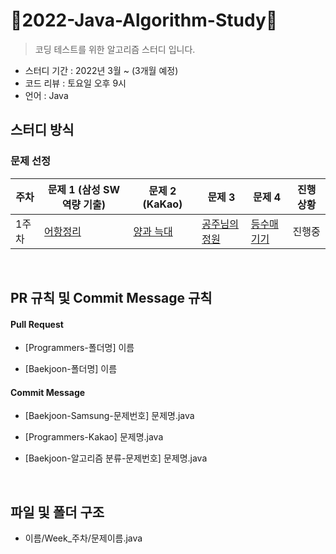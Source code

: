 # 📖2022-Java-Algorithm-Study📖
> 코딩 테스트를 위한 알고리즘 스터디 입니다.

- 스터디 기간 : 2022년 3월 ~ (3개월 예정)
- 코드 리뷰 : 토요일 오후 9시
- 언어 : Java  

## 스터디 방식

### 문제 선정

|주차|문제 1 (삼성 SW 역량 기출) |문제 2 (KaKao)     |문제 3  |문제 4 | 진행 상황 |
|----|-------------------------------------|------------------|--------|-------|----------|
| 1주차|[어항정리](https://www.acmicpc.net/problem/23291)|[양과 늑대](https://programmers.co.kr/learn/courses/30/lessons/92343)|[공주님의 정원](https://www.acmicpc.net/problem/2457)|[등수매기기](https://www.acmicpc.net/problem/2012)|진행중|

<br/>


## PR 규칙 및 Commit Message 규칙

#### Pull Request

- [Programmers-폴더명] 이름

- [Baekjoon-폴더명] 이름

#### Commit Message

- [Baekjoon-Samsung-문제번호] 문제명.java

- [Programmers-Kakao] 문제명.java

- [Baekjoon-알고리즘 분류-문제번호] 문제명.java


<br/>

## 파일 및 폴더 구조

- 이름/Week_주차/문제이름.java
